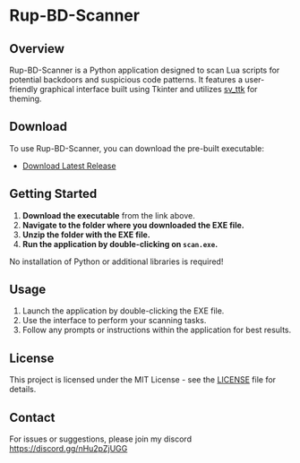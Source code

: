 # Rup-BD-Scanner

## Overview

Rup-BD-Scanner is a Python application designed to scan Lua scripts for potential backdoors and suspicious code patterns. It features a user-friendly graphical interface built using Tkinter and utilizes [sv_ttk](https://github.com/rdbende/Sun-Valley-ttk-theme) for theming.

## Download

To use Rup-BD-Scanner, you can download the pre-built executable:

- [Download Latest Release]([https://github.com/ruptz/Rup-BD-Scanner/releases/tag/V1.0.0](https://github.com/user-attachments/files/17629656/Rup-BD-Scanner.zip))

## Getting Started

1. **Download the executable** from the link above.
2. **Navigate to the folder where you downloaded the EXE file.**
2. **Unzip the folder with the EXE file.**
3. **Run the application by double-clicking on `scan.exe`.**

No installation of Python or additional libraries is required!

## Usage

1. Launch the application by double-clicking the EXE file.
2. Use the interface to perform your scanning tasks.
3. Follow any prompts or instructions within the application for best results.

## License

This project is licensed under the MIT License - see the [LICENSE](LICENSE) file for details.

## Contact

For issues or suggestions, please join my discord https://discord.gg/nHu2pZjUGG
